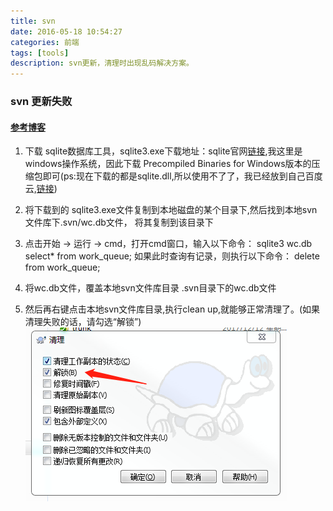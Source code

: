 ```yaml
---
title: svn
date: 2016-05-18 10:54:27
categories: 前端
tags: [tools]
description: svn更新，清理时出现乱码解决方案。
---
```


### svn 更新失败

#### [参考博客](https://blog.csdn.net/allen_a/article/details/51330739)

1. 下载 sqlite数据库工具，sqlite3.exe下载地址：sqlite官网[链接](http://www.sqlite.org/download.html),我这里是windows操作系统，因此下载 Precompiled Binaries for Windows版本的压缩包即可(ps:现在下载的都是sqlite.dll,所以使用不了了，我已经放到自己百度云,[链接](https://pan.baidu.com/s/15w9SKYL_9hUVDncJOR_TzA))

2. 将下载到的 sqlite3.exe文件复制到本地磁盘的某个目录下,然后找到本地svn文件库下.svn/wc.db文件， 将其复制到该目录下

3. 点击开始 -> 运行 -> cmd，打开cmd窗口，输入以下命令：
   sqlite3 wc.db
   select* from work_queue;
   如果此时查询有记录，则执行以下命令：
   delete from work_queue;

4. 将wc.db文件，覆盖本地svn文件库目录 .svn目录下的wc.db文件

5. 然后再右键点击本地svn文件库目录,执行clean up,就能够正常清理了。(如果清理失败的话，请勾选“解锁”)
![clean](/images/svn/clean.png)